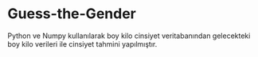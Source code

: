 # Guess-the-Gender
Python ve Numpy kullanılarak boy kilo cinsiyet veritabanından gelecekteki boy kilo verileri ile cinsiyet tahmini yapılmıştır.
